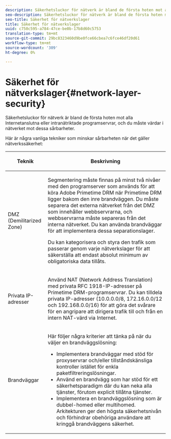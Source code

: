 ```yaml
---
description: Säkerhetsluckor för nätverk är bland de första hoten mot alla Internetanslutna eller intranätriktade programservrar, och du måste värdar i nätverket mot dessa sårbarheter.
seo-description: Säkerhetsluckor för nätverk är bland de första hoten mot alla Internetanslutna eller intranätriktade programservrar, och du måste värdar i nätverket mot dessa sårbarheter.
seo-title: Säkerhet för nätverkslager
title: Säkerhet för nätverkslager
uuid: c750c595-a784-47ce-be0b-17b8d60c5753
translation-type: tm+mt
source-git-commit: 29bc8323460d9be0fce66cbea7c6fce46df20d61
workflow-type: tm+mt
source-wordcount: '309'
ht-degree: 0%

---
```



# Säkerhet för nätverkslager{#network-layer-security}

Säkerhetsluckor för nätverk är bland de första hoten mot alla Internetanslutna eller intranätriktade programservrar, och du måste värdar i nätverket mot dessa sårbarheter.

Här är några vanliga tekniker som minskar sårbarheten när det gäller nätverkssäkerhet:

<table frame="all" colsep="1" rowsep="1" class="+ topic/table adobe-d/table " id="table_djf_lhz_n4"> 
 <thead class="- topic/thead "> 
  <tr rowsep="1" class="- topic/row "> 
   <th colname="1" class="- topic/entry entry"> <p class="- topic/p ">Teknik </p> </th> 
   <th colname="2" class="- topic/entry entry"> <p class="- topic/p ">Beskrivning </p> </th> 
  </tr> 
 </thead>
 <tbody class="- topic/tbody "> 
  <tr rowsep="1" class="- topic/row "> 
   <td colname="1" class="- topic/entry "> <p class="- topic/p ">DMZ (Demilitarized Zone) </p> </td> 
   <td colname="2" class="- topic/entry "> <p class="- topic/p ">Segmentering måste finnas på minst två nivåer med den programserver som används för att köra Adobe Primetime DRM när Primetime DRM ligger bakom den inre brandväggen. Du måste separera det externa nätverket från det DMZ som innehåller webbservrarna, och webbservrarna måste separeras från det interna nätverket. Du kan använda brandväggar för att implementera dessa separationslager. </p> <p>Du kan kategorisera och styra den trafik som passerar genom varje nätverkslager för att säkerställa att endast absolut minimum av obligatoriska data tillåts. </p> </td> 
  </tr> 
  <tr rowsep="1" class="- topic/row "> 
   <td colname="1" class="- topic/entry "> <p class="- topic/p ">Privata IP-adresser </p> </td> 
   <td colname="2" class="- topic/entry "> <p class="- topic/p ">Använd NAT (Network Address Translation) med privata RFC 1918-IP-adresser på Primetime DRM-programservrar. Du kan tilldela privata IP-adresser (10.0.0.0/8, 172.16.0.0/12 och 192.168.0.0/16) för att göra det svårare för en angripare att dirigera trafik till och från en intern NAT-värd via Internet. </p> </td> 
  </tr> 
  <tr rowsep="0" class="- topic/row "> 
   <td colname="1" class="- topic/entry "> <p class="- topic/p ">Brandväggar </p> </td> 
   <td colname="2" class="- topic/entry "> <p class="- topic/p ">Här följer några kriterier att tänka på när du väljer en brandväggslösning: </p> <p class="- topic/p "> 
     <ul class="- topic/ul " id="ul_wjf_lhz_n4"> 
      <li class="- topic/li " id="li_A620D0B635384590BA7804F9720D04D0">Implementera brandväggar med stöd för proxyservrar och/eller tillståndskänsliga kontroller istället för enkla paketfiltreringslösningar. </li> 
      <li class="- topic/li " id="li_3E4F814A30C047539185C23F4F57C282">Använd en brandvägg som har stöd för ett säkerhetsparadigm där du kan neka alla tjänster, förutom explicit tillåtna tjänster. </li> 
      <li class="- topic/li " id="li_96160B3F14C4425397F017AF93FABE32">Implementera en brandväggslösning som är dubbel-homed eller multihomed. Arkitekturen ger den högsta säkerhetsnivån och förhindrar obehöriga användare att kringgå brandväggens säkerhet. </li> 
     </ul> </p> </td> 
  </tr> 
 </tbody> 
</table>

